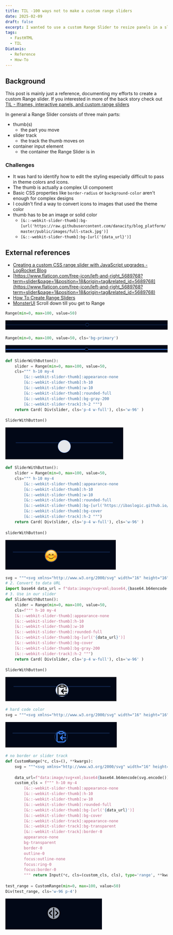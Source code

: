 ```yaml
---
title: TIL -100 ways not to make a custom range sliders
date: 2025-02-09
draft: false
excerpt: I wanted to use a custom Range Slider to resize panels in a slit view. This is a references of how I attempted to make it work, and what I learned along the way.
tags:
  - FastHTML
  - TIL
Diataxis:
  - Reference
  - How-To
---
```

## Background

This post is mainly just a reference, documenting my efforts to create a custom Range slider. If you interested in more of the back story check out [TIL - Iframes, interactive panels, and custom range sliders](posts/TIL-2025-02-08)

In general a Range Slider consists of three main parts:
- thumb(s)
	- the part you move
- slider track
	- the track the thumb moves on
- container input element
	- the container the Range Slider is in

### Challenges
- It was hard to identify how to edit the styling especially difficult to pass in theme colors and icons. 
- The thumb is actually a complex UI component
- Basic CSS properties like `border-radius` or `background-color` aren't enough for complex designs
- I couldn't find a way to convert icons to images that used the theme color 
- thumb has to be an image or solid color
	- `[&::-webkit-slider-thumb]:bg-[url('https://raw.githubusercontent.com/danacity/blog_platform/master/public/images/full-stack.jpg')]`
	- `[&::-webkit-slider-thumb]:bg-[url('{data_url}')]`
## External references
- [Creating a custom CSS range slider with JavaScript upgrades - LogRocket Blog](https://blog.logrocket.com/creating-custom-css-range-slider-javascript-upgrades/)
- [https://www.flaticon.com/free-icon/left-and-right_5689768?term=slider&page=1&position=18&origin=tag&related_id=5689768](https://www.flaticon.com/free-icon/left-and-right_5689768?term=slider&page=1&position=18&origin=tag&related_id=5689768)
- [How To Create Range Sliders](https://www.w3schools.com/howto/howto_js_rangeslider.asp)
- [MonsterUI](https://monsterui.answer.ai/api_ref/docs_forms) Scroll down till you get to Range


```Python
Range(min=0, max=100, value=50)
```
![Range base](/public/images/range_base.png)

```python
Range(min=0, max=100, value=50, cls='bg-primary')
```
![range base styling](/public/images/range_base_styling.png)


```python
def SliderWithButton(): 
	slider = Range(min=0, max=100, value=50, 
	cls=""" h-10 my-4 
		[&::-webkit-slider-thumb]:appearance-none 
		[&::-webkit-slider-thumb]:h-10 
		[&::-webkit-slider-thumb]:w-10 
		[&::-webkit-slider-thumb]:rounded-full 
		[&::-webkit-slider-thumb]:bg-gray-200 
		[&::-webkit-slider-track]:h-2 """) 
	return Card( Div(slider, cls='p-4 w-full'), cls='w-96' ) 

SliderWithButton()
```
![range slider large thumb](/public/images/range_slider_large_thumb.png)

```python
def SliderWithButton(): 
	slider = Range(min=0, max=100, value=50, 
	cls=""" h-10 my-4 
		[&::-webkit-slider-thumb]:appearance-none 
	    [&::-webkit-slider-thumb]:h-10 
	    [&::-webkit-slider-thumb]:w-10 
	    [&::-webkit-slider-thumb]:rounded-full 
	    [&::-webkit-slider-thumb]:bg-[url('https://ibaslogic.github.io/hosted-assets/smile.png')] 
	    [&::-webkit-slider-thumb]:bg-cover 
	    [&::-webkit-slider-track]:h-2 """) 
	return Card( Div(slider, cls='p-4 w-full'), cls='w-96' ) 
	
sliderWithButton() 
```
![range emoji thumb](/public/images/range_emoji_thumb.png)


```python
svg = """<svg xmlns="http://www.w3.org/2000/svg" width="16" height="16" viewBox="0 0 24 24" fill="none" stroke="currentColor" stroke-width="2" stroke-linecap="round" stroke-linejoin="round"><rect width="8" height="4" x="8" y="2" rx="1" ry="1"></rect><path d="M8 4H6a2 2 0 0 0-2 2v14a2 2 0 0 0 2 2h12a2 2 0 0 0 2-2v-2"></path><path d="M16 4h2a2 2 0 0 1 2 2v4"></path><path d="M21 14H11"></path><path d="m15 10-4 4 4 4"></path></svg>""" 
# 2. Convert to data URL 
import base64 data_url = f"data:image/svg+xml;base64,{base64.b64encode(svg.encode()).decode()}" 
# 3. Use in our slider 
def SliderWithButton(): 
	slider = Range(min=0, max=100, value=50, 
	cls=f""" h-10 my-4 
	[&::-webkit-slider-thumb]:appearance-none 
	[&::-webkit-slider-thumb]:h-10 
	[&::-webkit-slider-thumb]:w-10 
	[&::-webkit-slider-thumb]:rounded-full 
	[&::-webkit-slider-thumb]:bg-[url('{data_url}')] 
	[&::-webkit-slider-thumb]:bg-cover 
	[&::-webkit-slider-thumb]:bg-gray-200 
	[&::-webkit-slider-track]:h-2 """) 
	return Card( Div(slider, cls='p-4 w-full'), cls='w-96' ) 
	
SliderWithButton()
```

![range sider base64 data](/public/images/range_sider_base64_data.png)

```python 
# hard code color
svg = """<svg xmlns="http://www.w3.org/2000/svg" width="16" height="16" viewBox="0 0 24 24" fill="none" stroke="rgb(59 130 246)" stroke-width="2" stroke-linecap="round" stroke-linejoin="round"><rect width="8" height="4" x="8" y="2" rx="1" ry="1"></rect><path d="M8 4H6a2 2 0 0 0-2 2v14a2 2 0 0 0 2 2h12a2 2 0 0 0 2-2v-2"></path><path d="M16 4h2a2 2 0 0 1 2 2v4"></path><path d="M21 14H11"></path><path d="m15 10-4 4 4 4"></path></svg>"""
```

![range slider base64 colored](/public/images/range_slider_base64_colored.png)


```python
# no border or slider track 
def CustomRange(*c, cls=(), **kwargs): 
	svg = """<svg xmlns="http://www.w3.org/2000/svg" width="16" height="16" viewBox="0 0 24 24" fill="none" stroke="currentColor" stroke-width="2" stroke-linecap="round" stroke-linejoin="round" class=""> <circle cx="12" cy="12" r="12" fill="#9ca3af"/> <line x1="12" x2="12" y1="3" y2="21"></line> <polyline points="8 8 4 12 8 16"></polyline> <polyline points="16 16 20 12 16 8"></polyline> </svg>"""
	 
	data_url=f"data:image/svg+xml;base64{base64.b64encode(svg.encode()).decode()}" 
	custom_cls = f""" h-10 my-4 
		[&::-webkit-slider-thumb]:appearance-none 
		[&::-webkit-slider-thumb]:h-10 
		[&::-webkit-slider-thumb]:w-10 
		[&::-webkit-slider-thumb]:rounded-full 
		[&::-webkit-slider-thumb]:bg-[url('{data_url}')] 
		[&::-webkit-slider-thumb]:bg-cover 
		[&::-webkit-slider-track]:appearance-none 
		[&::-webkit-slider-track]:bg-transparent 
		[&::-webkit-slider-track]:border-0 
		appearance-none 
		bg-transparent 
		border-0 
		outline-0 
		focus:outline-none 
		focus:ring-0 
		focus:border-0 
		""" return Input(*c, cls=(custom_cls, cls), type='range', **kwargs) 
	
test_range = CustomRange(min=0, max=100, value=50) 
Div(test_range, cls='w-96 p-4')
```
![range slider base64 gray no track](/public/images/range_slider_base64_gray_no_track.png)
